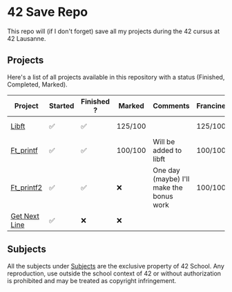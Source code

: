 # 42 Save Repo

This repo will (if I don't forget) save all my projects during the 42 cursus at 42 Lausanne.

## Projects

Here's a list of all projects available in this repository with a status (Finished, Completed, Marked).

| Project   | Started            | Finished ?         | Marked          | Comments                    | Francinette | Francinette strict |
| --------- | ------------------ | ------------------ | --------------- | --------------------------- | ----------- | ------------------ |
| [Libft](https://github.com/Laendrun/42/tree/main/libft) | :white_check_mark: | :white_check_mark: | 125/100 | | 125/100    | Only lstmap fails |
| [Ft_printf](https://github.com/Laendrun/42/tree/main/ft_printf) | :white_check_mark: | :white_check_mark: | 100/100 | Will be added to libft | 100/100 | don't try it |
| [Ft_printf2](https://github.com/Laendrun/42/tree/main/ft_printf2) | :white_check_mark: | :white_check_mark: | :x: | One day (maybe) I'll make the bonus work | 100/100 | |
| [Get Next Line](https://github.com/Laendrun/42/tree/main/get_next_line) | :white_check_mark: | :x: | :x: |  |  |  |

## Subjects

All the subjects under [Subjects](https://github.com/Laendrun/42/tree/main/subjects) are the exclusive property of 42 School.
Any reproduction, use outside the school context of 42 or without authorization is prohibited and may be treated as copyright infringement.
